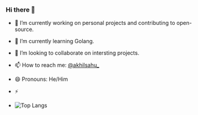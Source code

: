 ### Hi there 👋

- 🔭 I’m currently working on personal projects and contributing to open-source.
- 🌱 I’m currently learning Golang.

- 👯 I’m looking to collaborate on intersting projects.

- 📫 How to reach me: [@akhilsahu_](https://twitter.com/akhilsahu_)
- 😄 Pronouns: He/Him
- ⚡
- ![Top Langs](https://github-readme-stats.vercel.app/api/top-langs/?username=akhilsahuji&theme=tokyonight&hide=html,ruby,css,scss)


